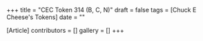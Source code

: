 +++
title = "CEC Token 314 (B, C, N)"
draft = false
tags = [Chuck E Cheese's Tokens]
date = ""

[Article]
contributors = []
gallery = []
+++